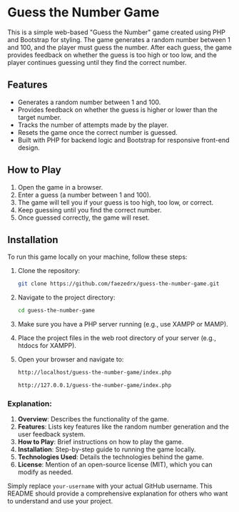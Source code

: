 # Guess the Number Game

This is a simple web-based "Guess the Number" game created using PHP and Bootstrap for styling. The game generates a random number between 1 and 100, and the player must guess the number. After each guess, the game provides feedback on whether the guess is too high or too low, and the player continues guessing until they find the correct number.

## Features

- Generates a random number between 1 and 100.
- Provides feedback on whether the guess is higher or lower than the target number.
- Tracks the number of attempts made by the player.
- Resets the game once the correct number is guessed.
- Built with PHP for backend logic and Bootstrap for responsive front-end design.

## How to Play

1. Open the game in a browser.
2. Enter a guess (a number between 1 and 100).
3. The game will tell you if your guess is too high, too low, or correct.
4. Keep guessing until you find the correct number.
5. Once guessed correctly, the game will reset.

## Installation

To run this game locally on your machine, follow these steps:

1. Clone the repository:

   ```bash
   git clone https://github.com/faezedrx/guess-the-number-game.git
   ``` 
2. Navigate to the project directory:
   
   ```bash
   cd guess-the-number-game
   ```
3. Make sure you have a PHP server running (e.g., use XAMPP or MAMP).
4. Place the project files in the web root directory of your server (e.g., htdocs for XAMPP).
5. Open your browser and navigate to:
   
   ```bash
   http://localhost/guess-the-number-game/index.php
   ```
   
   ```bash
   http://127.0.0.1/guess-the-number-game/index.php
   ```


### Explanation:
1. **Overview**: Describes the functionality of the game.
2. **Features**: Lists key features like the random number generation and the user feedback system.
3. **How to Play**: Brief instructions on how to play the game.
4. **Installation**: Step-by-step guide to running the game locally.
5. **Technologies Used**: Details the technologies behind the game.
6. **License**: Mention of an open-source license (MIT), which you can modify as needed.

Simply replace `your-username` with your actual GitHub username. This README should provide a comprehensive explanation for others who want to understand and use your project.


   
